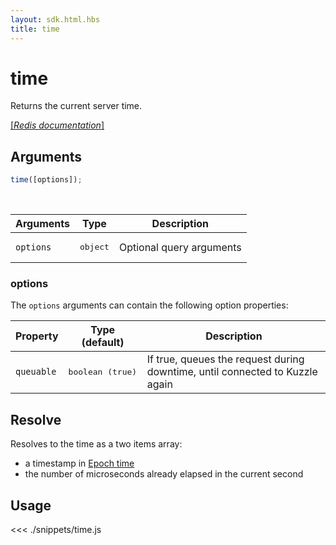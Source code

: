 ```yaml
---
layout: sdk.html.hbs
title: time
---
```


# time

Returns the current server time.

[[_Redis documentation_]](https://redis.io/commands/time)

## Arguments

```js
time([options]);
```

<br/>

| Arguments | Type              | Description              |
| --------- | ----------------- | ------------------------ |
| `options` | <pre>object</pre> | Optional query arguments |

### options

The `options` arguments can contain the following option properties:

| Property   | Type (default)            | Description                                                                  |
| ---------- | ------------------------- | ---------------------------------------------------------------------------- |
| `queuable` | <pre>boolean (true)</pre> | If true, queues the request during downtime, until connected to Kuzzle again |

## Resolve

Resolves to the time as a two items array:

- a timestamp in [Epoch time](https://en.wikipedia.org/wiki/Unix_time)
- the number of microseconds already elapsed in the current second

## Usage

<<< ./snippets/time.js
